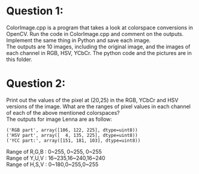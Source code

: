 # Question 1: 
ColorImage.cpp is a program that takes a look at colorspace conversions in OpenCV. Run the code in ColorImage.cpp and comment on the outputs. Implement the same thing in Python and save each image.<br />
The outputs are 10 images, including the original image, and the images of each channel in RGB, HSV, YCbCr. The python code and the pictures are in this folder.<br />
# Question 2: 

Print out the values of the pixel at (20,25) in the RGB, YCbCr and HSV versions of the image. What are the ranges of pixel values in each channel of each of the above mentioned colorspaces?<br />
The outputs for image Lenna are as follow: <br />
```
('RGB part', array([106, 122, 225], dtype=uint8))
('HSV part', array([  4, 135, 225], dtype=uint8))
('YCC part:', array([151, 181, 103], dtype=uint8))
```
Range of R,G,B : 0~255, 0~255, 0~255<br />
Range of Y,U,V : 16~235,16~240,16~240<br />
Range of H,S,V : 0~180,0~255,0~255<br />
